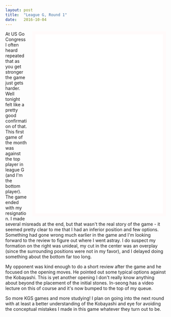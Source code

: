 ```yaml
---
layout: post
title:  "League G, Round 1"
date:   2016-10-04
---
```


<iframe id="gokibitz-Ey2_9UaTW" src="//gokibitz.com/kifu/Ey2_9UaTW"
style="float: right; margin-left: 1em; width: 400px; min-height:
560px; display: block; border: 10px solid snow;"></iframe> <script
src="//gokibitz.com/embed/Ey2_9UaTW"></script>

At US Go Congress I often heard repeated that as you get stronger the
game just gets harder. Well tonight felt like a pretty good
confirmation of that. This first game of the month was against the top
player in league G (and I'm the bottom player). The game ended with my
resignation. I made several misreads at the end, but that wasn't the
real story of the game - it seemed pretty clear to me that I had an
inferior position and few options. Something had gone
wrong much earlier in the game and I'm looking forward to the review
to figure out where I went astray. I do suspect my formation on the right was
unideal, my cut in the center was an overplay 
(since the surrounding positions were not in my favor), and I delayed
doing something about the bottom far too long.

My opponent was kind enough to do a short review after the game and he
focused on the opening moves. He pointed out some typical options
against the Kobayashi. This is yet another opening I don't really know
anything about beyond the placement of the initial stones. In-seong
has a video lecture on this of course and it's now bumped to the top
of my queue.

So more KGS games and more studying! I plan on going into the next round
with at least a better understanding of the Kobayashi and eye for
avoiding the conceptual mistakes I made in this game whatever they
turn out to be.
